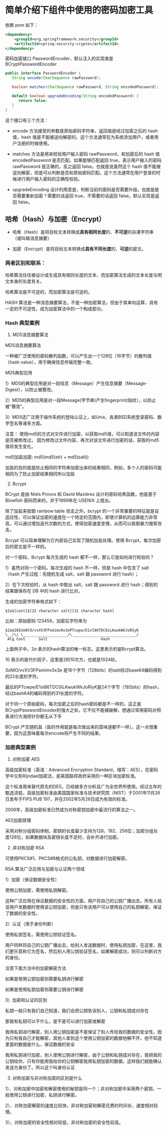 # 简单介绍下组件中使用的密码加密工具

依赖 pom 如下：

```xml
<dependency>
    <groupId>org.springframework.security</groupId>
    <artifactId>spring-security-crypto</artifactId>
</dependency>
```

密码加密接口 PasswordEncoder，默认注入的实现类是 BCryptPasswordEncoder

```java
public interface PasswordEncoder {
   String encode(CharSequence rawPassword);

   boolean matches(CharSequence rawPassword, String encodedPassword);

   default boolean upgradeEncoding(String encodedPassword) {
      return false;
   }
}
```

这个接口有三个方法：

- encode 方法接受的参数是原始密码字符串，返回值是经过加密之后的 hash 值，hash 值是不能被逆向解密的。这个方法通常在为系统添加用户，或者用户注册的时候使用。

- matches 方法是用来校验用户输入密码 rawPassword，和加密后的 hash 值 encodedPassword 是否匹配。如果能够匹配返回 true，表示用户输入的密码 rawPassword 是正确的，反之返回 false。也就是说虽然这个 hash 值不能被逆向解密，但是可以判断是否和原始密码匹配。这个方法通常在用户登录的时候进行用户输入密码的正确性校验。

- upgradeEncoding 设计的用意是，判断当前的密码是否需要升级。也就是是否需要重新加密？需要的话返回 true，不需要的话返回 false。默认实现是返回 false。

## 哈希（Hash）与加密（Encrypt）

- 哈希（Hash）是将目标文本转换成**具有相同长度**的、**不可逆**的杂凑字符串（或叫做消息摘要）

- 加密（Encrypt）是将目标文本转换成**具有不同长度**的、**可逆**的密文。

### 两者区别和联系：

哈希算法往往被设计成生成具有相同长度的文本，而加密算法生成的文本长度与明文本身的长度有关。

哈希算法是不可逆的，而加密算法是可逆的。

HASH 算法是一种消息摘要算法，不是一种加密算法，但由于其单向运算，具有一定的不可逆性，成为加密算法中的一个构成部分。

### Hash 典型案例

1. MD5消息摘要算法

MD5消息摘要算法

一种被广泛使用的密码散列函数，可以产生出一个128位（16字节）的散列值（hash value），用于确保信息传输完整一致。

MD5典型应用

1）MD5的典型应用是对一段信息（Message）产生信息摘要（Message-Digest），以防止被篡改。

2）MD5的典型应用是对一段Message(字节串)产生fingerprint(指纹），以防止被“篡改”。

3）MD5还广泛用于操作系统的登陆认证上，如Unix、各类BSD系统登录密码、数字签名等诸多方面。

注意： 使用md5的方式对文件进行加密，以获取md5值，可以知道该文件的内容是否被修改过， 因为修改过文件内容，再次对该文件进行加密的话，获取的md5值将发生变化。

md5加盐加密: md5(md5(str) + md5(salt))

加盐的目的就是防止相同的字符串加密出来的结果相同，例如，多个人的密码可能相同为了防止加密结果相同所以加盐

2. Bcrypt

BCrypt 是由 Niels Provos 和 David Mazières 设计的密码哈希函数，他是基于 Blowfish 密码而来的，并于1999年在 USENIX 上提出。

除了加盐来抵御 rainbow table 攻击之外，bcrypt 的一个非常重要的特征就是自适应性，可以保证加密的速度在一个特定的范围内，即使计算机的运算能力非常高，可以通过增加迭代次数的方式，使得加密速度变慢，从而可以抵御暴力搜索攻击。

Bcrypt 可以简单理解为它内部自己实现了随机加盐处理。使用 Bcrypt，每次加密后的密文是不一样的。

对一个密码，Bcrypt 每次生成的 hash 都不一样，那么它是如何进行校验的？

1）虽然对同一个密码，每次生成的 hash 不一样，但是 hash 中包含了 salt（hash 产生过程：先随机生成 salt，salt 跟 password 进行 hash）；

2）在下次校验时，从 hash 中取出 salt，salt 跟 password 进行 hash；得到的结果跟保存在 DB 中的 hash 进行比对。

生成的加密字符串格式如下：

```
$2a$[cost]$[22 character salt][31 character hash]
```

比如：原始密码 123456，加密后字符串为

```
$2a$10$3oNlO/vvXV3FPsmimv0x3ePTcwpe/E1xl86TDC0iLKwukWkJoRIyK
\__/\/ \____________________/\_____________________________/
 Alg Cost      Salt                        Hash

```

上面例子中，$2a$ 表示的hash算法的唯一标志。这里表示的是Bcrypt算法。

10 表示的是代价因子，这里是2的10次方，也就是1024轮。

3oNlO/vvXV3FPsmimv0x3e 是16个字节（128bits）的salt经过base64编码得到的22长度的字符。

最后的PTcwpe/E1xl86TDC0iLKwukWkJoRIyK是24个字节（192bits）的hash，经过bash64的编码得到的31长度的字符。

对于同一个原始密码，每次加密之后的hash密码都是不一样的，这正是BCryptPasswordEncoder的强大之处，它不仅不能被破解，想通过常用密码对照表进行大海捞针你都无从下手

BCrypt 产生随机盐（盐的作用就是每次做出来的菜味道都不一样）。这一点很重要，因为这意味着每次encode将产生不同的结果。

### 加密典型案例

1. 对称加密 AES

高级加密标准（英语：Advanced Encryption Standard，缩写：AES），在密码学中又称Rijndael加密法，是美国联邦政府采用的一种区块加密标准。

这个标准用来替代原先的DES，已经被多方分析且广为全世界所使用。经过五年的甄选流程，高级加密标准由美国国家标准与技术研究院（NIST）于2001年11月26日发布于FIPS PUB 197，并在2002年5月26日成为有效的标准。

2006年，高级加密标准已然成为对称密钥加密中最流行的算法之一。

AES加密原理

采用对称分组密码体制，密钥的长度最少支持为128、192、256位；加密分组长度128位，如果数据块及密钥长度不足时，会补齐进行加密。

2. 非对称加密 RSA

可使用PKCS#1、PKCS#8格式的公私钥，对数据进行加密解密。

RSA 算法广泛应用与加密与认证两个领域

1）加密（保证数据安全性）

使用公钥加密，需使用私钥解密。

这种广泛应用在保证数据的安全性的方面，用户将自己的公钥广播出去，所有人给该用户发数据时使用该公钥加密，但是只有该用户可以使用自己的私钥解密，保证了数据的安全性。

2）认证（用于身份判断）

使用私钥签名，需使用公钥验证签名。

用户同样将自己的公钥广播出去，给别人发送数据时，使用私钥加密，在这里，我们更乐意称它为签名，然后别人用公钥验证签名，如果解密成功，则可以判断对方的身份。

注意下面方法中的加密解密方法

如果是使用公钥加密则需要私钥进行解密

如果是使用私钥加密则需要公钥进行解密

3）加密和认证的区别

私钥一般只有我们自己知道，我们会把公钥告诉别人，公钥和私钥成对存在

那我有私钥可以干什么，是不是可以进行加密或解密

我用私钥进行解密，别人用公钥加密是不是保证了别人传给我的数据的安全性，因为只有我自己才能解密，其他人拿到这个使用公钥加密的数据他解不开，他不知道里面的数据是什么，保证数据的安全

我用私钥进行加密，别人使用公钥进行解密，由于公钥和私钥成对存在，我把我的公钥给你，只有你能用我给你的公钥解密我用私钥加密的数据，这样我们就能确认发送方身份了。所以这个叫身份认证

3. 对称加密与非对称加密的区别是什么

1）、对称加密中加密和解密使用的秘钥是同一个；非对称加密中采用两个密钥，一般使用公钥进行加密，私钥进行解密。

2）、对称加密解密的速度比较快，非对称加密和解密花费的时间长、速度相对较慢。

3）、对称加密的安全性相对较低，非对称加密的安全性较高。